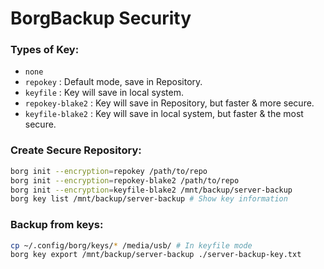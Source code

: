 # BorgBackup Security

### Types of Key:
* `none` 
* `repokey` : Default mode, save in Repository.
* `keyfile` : Key will save in local system.
* `repokey-blake2` : Key will save in Repository, but faster & more secure.
* `keyfile-blake2` : Key will save in local system, but faster & the most secure.

### Create Secure Repository:
```sh
borg init --encryption=repokey /path/to/repo
borg init --encryption=repokey-blake2 /path/to/repo
borg init --encryption=keyfile-blake2 /mnt/backup/server-backup
borg key list /mnt/backup/server-backup # Show key information
```

### Backup from keys:
```sh
cp ~/.config/borg/keys/* /media/usb/ # In keyfile mode
borg key export /mnt/backup/server-backup ./server-backup-key.txt
```



